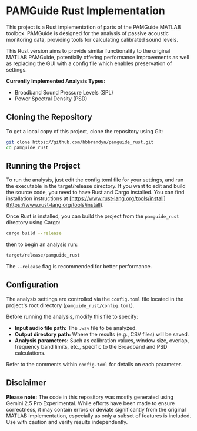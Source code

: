 # PAMGuide Rust Implementation

This project is a Rust implementation of parts of the PAMGuide MATLAB toolbox. PAMGuide is designed for the analysis of passive acoustic monitoring data, providing tools for calculating calibrated sound levels.

This Rust version aims to provide similar functionality to the original MATLAB PAMGuide, potentially offering performance improvements as well as replacing the GUI with a config file which enables preservation of settings.

**Currently Implemented Analysis Types:**

*   Broadband Sound Pressure Levels (SPL)
*   Power Spectral Density (PSD)

## Cloning the Repository

To get a local copy of this project, clone the repository using Git:

```bash
git clone https://github.com/bbbrandyn/pamguide_rust.git
cd pamguide_rust
```

## Running the Project

To run the analysis, just edit the config.toml file for your settings, and run the executable in the target/release directory. If you want to edit and build the source code, you need to have Rust and Cargo installed. You can find installation instructions at [https://www.rust-lang.org/tools/install](https://www.rust-lang.org/tools/install).

Once Rust is installed, you can build the project from the `pamguide_rust` directory using Cargo:

```bash
cargo build --release
```

then to begin an analysis run:

```bash
target/release/pamguide_rust
```

The `--release` flag is recommended for better performance.

## Configuration

The analysis settings are controlled via the `config.toml` file located in the project's root directory (`pamguide_rust/config.toml`).

Before running the analysis, modify this file to specify:

*   **Input audio file path:** The `.wav` file to be analyzed.
*   **Output directory path:** Where the results (e.g., CSV files) will be saved.
*   **Analysis parameters:** Such as calibration values, window size, overlap, frequency band limits, etc., specific to the Broadband and PSD calculations.

Refer to the comments within `config.toml` for details on each parameter.

## Disclaimer

**Please note:** The code in this repository was mostly generated using Gemini 2.5 Pro Experimental. While efforts have been made to ensure correctness, it may contain errors or deviate significantly from the original MATLAB implementation, especially as only a subset of features is included. Use with caution and verify results independently.
